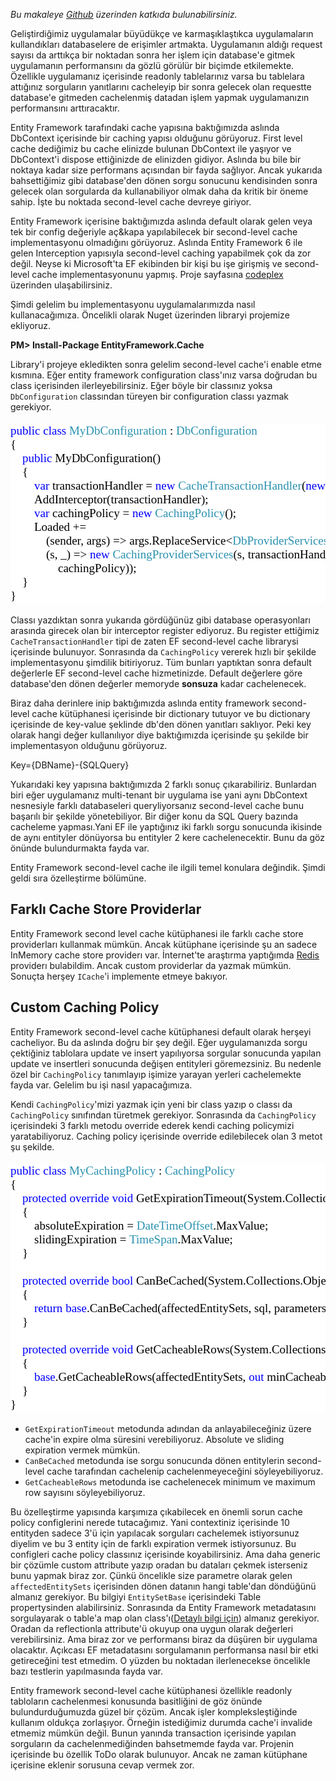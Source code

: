 *Bu makaleye [Github](https://github.com/ilkayilknur/ilkayilknur-blogcontent/blob/master/posts/ef-second-level-cache.md) üzerinden katkıda bulunabilirsiniz.*

Geliştirdiğimiz uygulamalar büyüdükçe ve karmaşıklaştıkca uygulamaların kullandıkları databaselere de erişimler  artmakta. Uygulamanın aldığı request sayısı da arttıkça bir noktadan sonra her işlem için database'e gitmek uygulamanın performansını da gözlü görülür bir biçimde etkilemekte. Özellikle uygulamanız içerisinde readonly tablelarınız varsa bu tablelara attığınız sorguların yanıtlarını cacheleyip bir sonra gelecek olan requestte database'e gitmeden cachelenmiş datadan işlem yapmak uygulamanızın performansını arttıracaktır.

Entity Framework tarafındaki cache yapısına baktığımızda aslında DbContext içerisinde bir caching yapısı olduğunu görüyoruz. First level cache dediğimiz bu cache elinizde bulunan DbContext ile yaşıyor ve DbContext'i dispose ettiğinizde de elinizden gidiyor. Aslında bu bile bir noktaya kadar size performans açısından bir fayda sağlıyor. Ancak yukarıda bahsettiğimiz gibi database'den dönen sorgu sonucunu kendisinden sonra gelecek olan sorgularda da kullanabiliyor olmak daha da kritik bir öneme sahip. İşte bu noktada second-level cache devreye giriyor.

Entity Framework içerisine baktığımızda aslında default olarak gelen veya tek bir config değeriyle aç&kapa yapılabilecek bir second-level cache implementasyonu olmadığını görüyoruz. Aslında Entity Framework 6 ile gelen Interception yapısıyla second-level caching yapabilmek çok da zor değil. Neyse ki Microsoft'ta EF ekibinden bir kişi bu işe girişmiş ve second-level cache implementasyonunu yapmış. Proje sayfasına [codeplex](https://efcache.codeplex.com/) üzerinden ulaşabilirsiniz.

Şimdi gelelim bu implementasyonu uygulamalarımızda nasıl kullanacağımıza. Öncelikli olarak Nuget üzerinden libraryi projemize ekliyoruz.

**PM> Install-Package EntityFramework.Cache**

Library'i projeye ekledikten sonra gelelim second-level cache'i enable etme kısmına. Eğer entity framework configuration class'ınız varsa doğrudan bu class içerisinden ilerleyebilirsiniz. Eğer böyle bir classınız yoksa `DbConfiguration` classından türeyen bir configuration classı yazmak gerekiyor.

<pre style="font-family:Consolas;font-size:19;color:black;background:white;"><span style="color:blue;">public</span>&nbsp;<span style="color:blue;">class</span>&nbsp;<span style="color:#2b91af;">MyDbConfiguration</span>&nbsp;:&nbsp;<span style="color:#2b91af;">DbConfiguration</span><br/>{<br/>&nbsp;&nbsp;&nbsp;&nbsp;<span style="color:blue;">public</span>&nbsp;MyDbConfiguration()<br/>&nbsp;&nbsp;&nbsp;&nbsp;{<br/>&nbsp;&nbsp;&nbsp;&nbsp;&nbsp;&nbsp;&nbsp;&nbsp;<span style="color:blue;">var</span>&nbsp;transactionHandler&nbsp;=&nbsp;<span style="color:blue;">new</span>&nbsp;<span style="color:#2b91af;">CacheTransactionHandler</span>(<span style="color:blue;">new</span>&nbsp;<span style="color:#2b91af;">InMemoryCache</span>());<br/>&nbsp;&nbsp;&nbsp;&nbsp;&nbsp;&nbsp;&nbsp;&nbsp;AddInterceptor(transactionHandler);<br/>&nbsp;&nbsp;&nbsp;&nbsp;&nbsp;&nbsp;&nbsp;&nbsp;<span style="color:blue;">var</span>&nbsp;cachingPolicy&nbsp;=&nbsp;<span style="color:blue;">new</span>&nbsp;<span style="color:#2b91af;">CachingPolicy</span>();<br/>&nbsp;&nbsp;&nbsp;&nbsp;&nbsp;&nbsp;&nbsp;&nbsp;Loaded&nbsp;+=<br/>&nbsp;&nbsp;&nbsp;&nbsp;&nbsp;&nbsp;&nbsp;&nbsp;&nbsp;&nbsp;&nbsp;&nbsp;(sender,&nbsp;args)&nbsp;=&gt;&nbsp;args.ReplaceService&lt;<span style="color:#2b91af;">DbProviderServices</span>&gt;(<br/>&nbsp;&nbsp;&nbsp;&nbsp;&nbsp;&nbsp;&nbsp;&nbsp;&nbsp;&nbsp;&nbsp;&nbsp;(s,&nbsp;_)&nbsp;=&gt;&nbsp;<span style="color:blue;">new</span>&nbsp;<span style="color:#2b91af;">CachingProviderServices</span>(s,&nbsp;transactionHandler,<br/>&nbsp;&nbsp;&nbsp;&nbsp;&nbsp;&nbsp;&nbsp;&nbsp;&nbsp;&nbsp;&nbsp;&nbsp;&nbsp;&nbsp;&nbsp;&nbsp;cachingPolicy));<br/>&nbsp;&nbsp;&nbsp;&nbsp;}<br/>}</pre>

Classı yazdıktan sonra yukarıda gördüğünüz gibi database operasyonları arasında girecek olan bir interceptor register ediyoruz. Bu register ettiğimiz `CacheTransactionHandler` tipi de zaten EF second-level cache librarysi içerisinde bulunuyor. Sonrasında da `CachingPolicy` vererek hızlı bir şekilde implementasyonu şimdilik bitiriyoruz. Tüm bunları yaptıktan sonra default değerlerle EF second-level cache hizmetinizde. Default değerlere göre database'den dönen değerler memoryde **sonsuza** kadar cachelenecek.

Biraz daha derinlere inip baktığımızda aslında entity framework second-level cache kütüphanesi içerisinde bir dictionary tutuyor ve bu dictionary içerisinde de key-value şeklinde db'den dönen yanıtları saklıyor. Peki key olarak hangi değer kullanılıyor diye baktığımızda içerisinde şu şekilde bir implementasyon olduğunu görüyoruz.

Key={DBName}-{SQLQuery}

Yukarıdaki key yapısına baktığımızda 2 farklı sonuç çıkarabiliriz. Bunlardan biri eğer uygulamanız multi-tenant bir uygulama ise yani aynı DbContext nesnesiyle farklı databaseleri queryliyorsanız second-level cache bunu başarılı bir şekilde yönetebiliyor. Bir diğer konu da SQL Query bazında cacheleme yapması.Yani EF ile yaptığınız iki farklı sorgu sonucunda ikisinde de aynı entityler dönüyorsa bu entityler 2 kere cachelenecektir. Bunu da göz önünde bulundurmakta fayda var.

Entity Framework second-level cache ile ilgili temel konulara değindik. Şimdi geldi sıra özelleştirme bölümüne.

## Farklı Cache Store Providerlar ##

Entity Framework second level cache kütüphanesi ile farklı cache store providerları kullanmak mümkün. Ancak kütüphane içerisinde şu an sadece InMemory cache store providerı var. İnternet'te araştırma yaptığımda [Redis](http://www.nuget.org/packages/EFCache.Redis/2014.11.28.1) providerı bulabildim. Ancak custom providerlar da yazmak mümkün. Sonuçta herşey `ICache`'i implemente etmeye bakıyor.

## Custom Caching Policy ##

Entity Framework second-level cache kütüphanesi default olarak herşeyi cacheliyor. Bu da aslında doğru bir şey değil. Eğer uygulamanızda sorgu çektiğiniz tablolara update ve insert yapılıyorsa sorgular sonucunda yapılan update ve insertleri sonucunda değişen entityleri göremezsiniz. Bu nedenle özel bir `CachingPolicy` tanımlayıp işimize yarayan yerleri cachelemekte fayda var. Gelelim bu işi nasıl yapacağımıza. 

Kendi `CachingPolicy`'mizi yazmak için yeni bir class yazıp o classı da `CachingPolicy` sınıfından türetmek gerekiyor. Sonrasında da `CachingPolicy` içerisindeki 3 farklı metodu override ederek kendi caching policymizi yaratabiliyoruz. Caching policy içerisinde override edilebilecek olan 3 metot şu şekilde.

<pre style="font-family:Consolas;font-size:19;color:black;background:white;"><span style="color:blue;">public</span>&nbsp;<span style="color:blue;">class</span>&nbsp;<span style="color:#2b91af;">MyCachingPolicy</span>&nbsp;:&nbsp;<span style="color:#2b91af;">CachingPolicy</span><br/>{<br/>&nbsp;&nbsp;&nbsp;&nbsp;<span style="color:blue;">protected</span>&nbsp;<span style="color:blue;">override</span>&nbsp;<span style="color:blue;">void</span>&nbsp;GetExpirationTimeout(System.Collections.ObjectModel.<span style="color:#2b91af;">ReadOnlyCollection</span>&lt;System.Data.Entity.Core.Metadata.Edm.<span style="color:#2b91af;">EntitySetBase</span>&gt;&nbsp;affectedEntitySets,&nbsp;<span style="color:blue;">out</span>&nbsp;<span style="color:#2b91af;">TimeSpan</span>&nbsp;slidingExpiration,&nbsp;<span style="color:blue;">out</span>&nbsp;<span style="color:#2b91af;">DateTimeOffset</span>&nbsp;absoluteExpiration)<br/>&nbsp;&nbsp;&nbsp;&nbsp;{<br/>&nbsp;&nbsp;&nbsp;&nbsp;&nbsp;&nbsp;&nbsp;&nbsp;absoluteExpiration&nbsp;=&nbsp;<span style="color:#2b91af;">DateTimeOffset</span>.MaxValue;<br/>&nbsp;&nbsp;&nbsp;&nbsp;&nbsp;&nbsp;&nbsp;&nbsp;slidingExpiration&nbsp;=&nbsp;<span style="color:#2b91af;">TimeSpan</span>.MaxValue;<br/>&nbsp;&nbsp;&nbsp;&nbsp;}<br/> <br/>&nbsp;&nbsp;&nbsp;&nbsp;<span style="color:blue;">protected</span>&nbsp;<span style="color:blue;">override</span>&nbsp;<span style="color:blue;">bool</span>&nbsp;CanBeCached(System.Collections.ObjectModel.<span style="color:#2b91af;">ReadOnlyCollection</span>&lt;System.Data.Entity.Core.Metadata.Edm.<span style="color:#2b91af;">EntitySetBase</span>&gt;&nbsp;affectedEntitySets,&nbsp;<span style="color:blue;">string</span>&nbsp;sql,&nbsp;<span style="color:#2b91af;">IEnumerable</span>&lt;<span style="color:#2b91af;">KeyValuePair</span>&lt;<span style="color:blue;">string</span>,&nbsp;<span style="color:blue;">object</span>&gt;&gt;&nbsp;parameters)<br/>&nbsp;&nbsp;&nbsp;&nbsp;{<br/>&nbsp;&nbsp;&nbsp;&nbsp;&nbsp;&nbsp;&nbsp;&nbsp;<span style="color:blue;">return</span>&nbsp;<span style="color:blue;">base</span>.CanBeCached(affectedEntitySets,&nbsp;sql,&nbsp;parameters);<br/>&nbsp;&nbsp;&nbsp;&nbsp;}<br/> <br/>&nbsp;&nbsp;&nbsp;&nbsp;<span style="color:blue;">protected</span>&nbsp;<span style="color:blue;">override</span>&nbsp;<span style="color:blue;">void</span>&nbsp;GetCacheableRows(System.Collections.ObjectModel.<span style="color:#2b91af;">ReadOnlyCollection</span>&lt;System.Data.Entity.Core.Metadata.Edm.<span style="color:#2b91af;">EntitySetBase</span>&gt;&nbsp;affectedEntitySets,&nbsp;<span style="color:blue;">out</span>&nbsp;<span style="color:blue;">int</span>&nbsp;minCacheableRows,&nbsp;<span style="color:blue;">out</span>&nbsp;<span style="color:blue;">int</span>&nbsp;maxCacheableRows)<br/>&nbsp;&nbsp;&nbsp;&nbsp;{<br/>&nbsp;&nbsp;&nbsp;&nbsp;&nbsp;&nbsp;&nbsp;&nbsp;<span style="color:blue;">base</span>.GetCacheableRows(affectedEntitySets,&nbsp;<span style="color:blue;">out</span>&nbsp;minCacheableRows,&nbsp;<span style="color:blue;">out</span>&nbsp;maxCacheableRows);<br/>&nbsp;&nbsp;&nbsp;&nbsp;}<br/>}</pre>

- `GetExpirationTimeout` metodunda adından da anlayabileceğiniz üzere cache'in expire olma süresini verebiliyoruz. Absolute ve sliding expiration vermek mümkün.
- `CanBeCached` metodunda ise sorgu sonucunda dönen entitylerin second-level cache tarafından cachelenip cachelenmeyeceğini söyleyebiliyoruz.
- `GetCacheableRows` metodunda ise cachelenecek minimum ve maximum row sayısını söyleyebiliyoruz.

Bu özelleştirme yapısında karşımıza çıkabilecek en önemli sorun cache policy configlerini nerede tutacağımız. Yani contextiniz içerisinde 10 entityden sadece 3'ü için yapılacak sorguları cachelemek istiyorsunuz diyelim ve bu 3 entity için de farklı expiration vermek istiyorsunuz. Bu configleri cache policy classınız içerisinde koyabilirsiniz. Ama daha generic bir çözümle custom attribute yazıp oradan bu dataları çekmek isterseniz bunu yapmak biraz zor. Çünkü öncelikle size parametre olarak gelen  `affectedEntitySets` içerisinden dönen datanın hangi table'dan döndüğünü almanız gerekiyor. Bu bilgiyi `EntitySetBase` içerisindeki Table propertysinden alabilirsiniz. Sonrasında da Entity Framework metadatasını sorgulayarak o table'a map olan class'ı([Detaylı bilgi için](http://romiller.com/2014/04/08/ef6-1-mapping-between-types-tables/)) almanız gerekiyor. Oradan da reflectionla attribute'ü okuyup ona uygun olarak değerleri verebilirsiniz. Ama biraz zor ve performansı biraz da düşüren bir uygulama olacaktır. Açıkcası EF metadatasını sorgulamanın performansa nasıl bir etki getireceğini test etmedim. O yüzden bu noktadan ilerlenecekse öncelikle bazı testlerin yapılmasında fayda var.

Entity framework second-level cache kütüphanesi özellikle readonly tabloların cachelenmesi konusunda basitliğini de göz önünde bulundurduğumuzda güzel bir çözüm. Ancak işler kompleksleştiğinde kullanım oldukça zorlaşıyor. Örneğin istediğimiz durumda cache'i invalide etmemiz mümkün değil. Bunun yanında transaction içerisinde yapılan sorguların da cachelenmediğinden bahsetmemde fayda var. Projenin içerisinde bu özellik ToDo olarak bulunuyor. Ancak ne zaman kütüphane içerisine eklenir sorusuna cevap vermek zor. 
